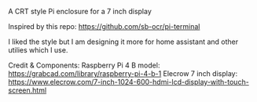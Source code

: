 A CRT style Pi enclosure for a 7 inch display

Inspired by this repo: https://github.com/sb-ocr/pi-terminal

I liked the style but I am designing it more for home assistant and other utilies which I use.

Credit & Components:
Raspberry Pi 4 B model: https://grabcad.com/library/raspberry-pi-4-b-1
Elecrow 7 inch display: https://www.elecrow.com/7-inch-1024-600-hdmi-lcd-display-with-touch-screen.html

